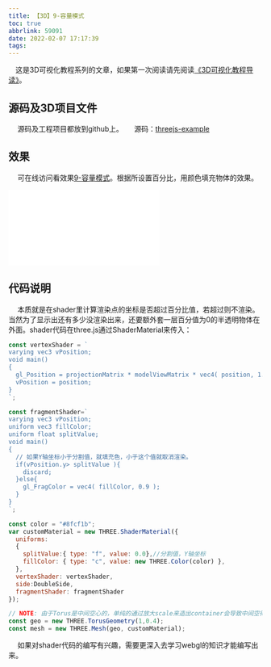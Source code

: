 ```yaml
---
title: 【3D】9-容量模式
toc: true
abbrlink: 59091
date: 2022-02-07 17:17:39
tags:
---
```



&emsp;这是3D可视化教程系列的文章，如果第一次阅读请先阅读[《3D可视化教程导读》](/posts/30679)。


## 源码及3D项目文件
&emsp; 源码及工程项目都放到github上。
&emsp; 源码：[threejs-example](https://github.com/alwxkxk/threejs-example)

## 效果
&emsp; 可在线访问看效果[9-容量模式](http://3d.scaugreen.cn/9-capacity-model.html)。根据所设置百分比，用颜色填充物体的效果。

<iframe src="//player.bilibili.com/player.html?bvid=BV1qS4y1r7su&page=1" scrolling="no" border="0" frameborder="no" framespacing="0" allowfullscreen="true" class="bilibili-video"> </iframe>


## 代码说明
&emsp; 本质就是在shader里计算渲染点的坐标是否超过百分比值，若超过则不渲染。 当然为了显示出还有多少没渲染出来，还要额外套一层百分值为0的半透明物体在外面。shader代码在three.js通过ShaderMaterial来传入：
```js
const vertexShader = `
varying vec3 vPosition;
void main() 
{
  gl_Position = projectionMatrix * modelViewMatrix * vec4( position, 1.0 );
  vPosition = position;
}
`;

const fragmentShader=`
varying vec3 vPosition;
uniform vec3 fillColor;
uniform float splitValue;
void main() 
{
  // 如果Y轴坐标小于分割值，就填充色，小于这个值就取消渲染。
  if(vPosition.y> splitValue ){
    discard;
  }else{
    gl_FragColor = vec4( fillColor, 0.9 );
  }
}
`;

const color = "#8fcf1b";
var customMaterial = new THREE.ShaderMaterial({
  uniforms: 
  { 
    splitValue:{ type: "f", value: 0.0},//分割值，Y轴坐标
    fillColor: { type: "c", value: new THREE.Color(color) },
  },
  vertexShader: vertexShader,
  side:DoubleSide,
  fragmentShader: fragmentShader
});

// NOTE: 由于Torus是中间空心的，单纯的通过放大scale来造出container会导致中间空得更大，没法包含进去。
const geo = new THREE.TorusGeometry(1,0.4);
const mesh = new THREE.Mesh(geo, customMaterial);

```

&emsp; 如果对shader代码的编写有兴趣，需要更深入去学习webgl的知识才能编写出来。